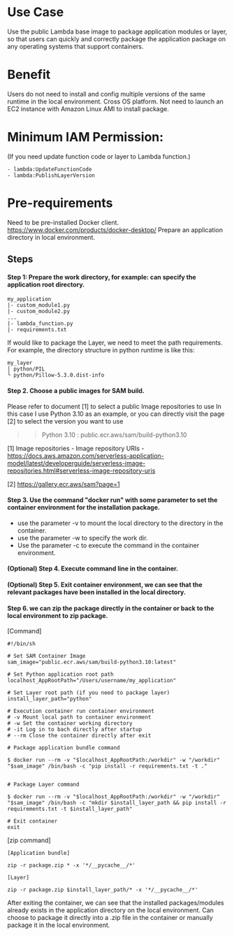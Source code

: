 # Use Case

Use the public Lambda base image to package application modules or layer, so that users can quickly and correctly package the application package on any operating systems that support containers.

# Benefit

Users do not need to install and config multiple versions of the same runtime in the local environment.
Cross OS platform.
Not need to launch an EC2 instance with Amazon Linux AMI to install package.

# Minimum IAM Permission:

(If you need update function code or layer to Lambda function.)

    - lambda:UpdateFunctionCode
    - lambda:PublishLayerVersion

# Pre-requirements

Need to be pre-installed Docker client. https://www.docker.com/products/docker-desktop/
Prepare an application directory in local environment.

## Steps
#### Step 1: Prepare the work directory, for example: can specify the application root directory.
```
my_application
|- custom_module1.py
|- custom_module2.py
...
|- lambda_function.py
|- requirements.txt
``` 

If would like to package the Layer, we need to meet the path requirements. For example, the directory structure in python runtime is like this:

```
my_layer
│ python/PIL
└ python/Pillow-5.3.0.dist-info

```

#### Step 2. Choose a public images for SAM build.

Please refer to document [1] to select a public Image repositories to use In this case I use Python 3.10 as an example, or you can directly visit the page [2] to select the version you want to use

>>Python 3.10 : public.ecr.aws/sam/build-python3.10

[1] Image repositories - Image repository URIs - https://docs.aws.amazon.com/serverless-application-model/latest/developerguide/serverless-image-repositories.html#serverless-image-repository-uris

[2] https://gallery.ecr.aws/sam?page=1

#### Step 3. Use the command "docker run" with some parameter to set the container environment for the installation package.

- use the parameter -v to mount the local directory to the directory in the container.
- use the parameter -w to specify the work dir.
- Use the parameter -c to execute the command in the container environment.

#### (Optional) Step 4. Execute command line in the container.

#### (Optional) Step 5. Exit container environment, we can see that the relevant packages have been installed in the local directory.

#### Step 6. we can zip the package directly in the container or back to the local environment to zip package.

[Command]
```
#!/bin/sh

# Set SAM Container Image
sam_image="public.ecr.aws/sam/build-python3.10:latest"

# Set Python application root path
localhost_AppRootPath="/Users/username/my_application"

# Set Layer root path (if you need to package layer)
install_layer_path="python"

# Execution container run container environment 
# -v Mount local path to container environment
# -w Set the container working directory
# -it Log in to bach directly after startup
# --rm Close the container directly after exit

# Package application bundle command

$ docker run --rm -v "$localhost_AppRootPath:/workdir" -w "/workdir" "$sam_image" /bin/bash -c "pip install -r requirements.txt -t ."


# Package Layer command

$ docker run --rm -v "$localhost_AppRootPath:/workdir" -w "/workdir" "$sam_image" /bin/bash -c "mkdir $install_layer_path && pip install -r requirements.txt -t $install_layer_path"

# Exit container
exit
```
[zip command]
```
[Application bundle]

zip -r package.zip * -x '*/__pycache__/*'

[Layer]

zip -r package.zip $install_layer_path/* -x '*/__pycache__/*'
````
After exiting the container, we can see that the installed packages/modules already exists in the application directory on the local environment. Can choose to package it directly into a .zip file in the container or manually package it in the local environment.



